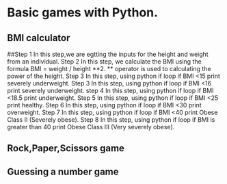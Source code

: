 # Basic games with Python. 

## BMI calculator
##Step 1
In this step,we are egtting the inputs for the height and weight from an individual.
Step 2
In this step, we calculate the BMI using the formula BMI = weight / height **2.
 ** operator is used to calculating the power of the height.
Step 3
In this step, using python if loop if BMI <15 print severely underweight.
Step 3
In this step, using python if loop if BMI <16 print severely underweight.
step 4
In this step, using python if loop if BMI <18.5 print underweight.
Step 5
In this step, using python if loop if BMI  <25 print healthy.
Step 6
In this step, using python if loop if BMI <30  print overweight.
Step 7
In this step, using python if loop if BMI <40 print Obese Class II (Severely obese).
Step 8
In this step, using python if loop if BMI is greater than 40 print Obese Class III (Very severely obese).

## Rock,Paper,Scissors game
## Guessing a number game
